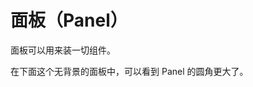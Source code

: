 # 面板（Panel）

面板可以用来装一切组件。

<Demo name="Panel" />

<Notice type="info" content="在 Panel 中的 Panel 默认拥有更小的圆角。" />

在下面这个无背景的面板中，可以看到 Panel 的圆角更大了。

<DemoNoBG name="Panel" />
